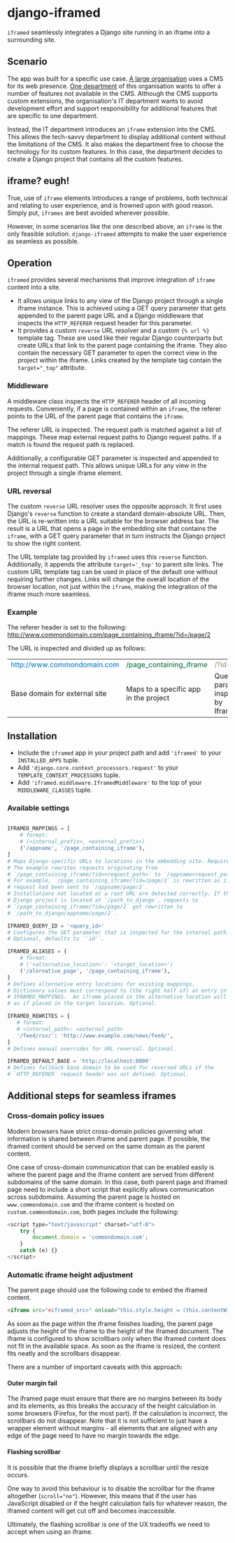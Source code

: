 django-iframed
==============

`iframed` seamlessly integrates a Django site running in an iframe into a surrounding site.

## Scenario ##

The app was built for a specific use case. [A large organisation](http://www.wu.ac.at/) uses a CMS for its web presence. [One department](http://www.wu.ac.at/library/) of this organisation wants to offer a number of features not available in the CMS. Although the CMS supports custom extensions, the organisation's IT department wants to avoid development effort and support responsibility for additional features that are specific to one department.

Instead, the IT department introduces an `iframe` extension into the CMS. This allows the tech-savvy department to display additional content without the limitations of the CMS. It also makes the department free to choose the technology for its custom features. In this case, the department decides to create a Django project that contains all the custom features.

## iframe? eugh! ##

True, use of `iframe` elements introduces a range of problems, both technical and relating to user experience, and is frowned upon with good reason. Simply put, `iframes` are best avoided wherever possible.

However, in some scenarios like the one described above, an `iframe` is the only feasible solution. `django-iframed` attempts to make the user experience as seamless as possible.

## Operation ##

`iframed` provides several mechanisms that improve integration of `iframe` content into a site.

 - It allows unique links to any view of the Django project through a single iframe instance. This is achieved using a GET query parameter that gets appended to the parent page URL and a Django middleware that inspects the `HTTP_REFERER` request header for this parameter.
 - It provides a custom `reverse` URL resolver and a custom `{% url %}` template tag. These are used like their regular Django counterparts but create URLs that link to the parent page containing the iframe. They also contain the necessary GET parameter to open the correct view in the project within the iframe. Links created by the template tag contain the `target="_top"` attribute.

### Middleware ###

A middleware class inspects the `HTTP_REFERER` header of all incoming requests. Conveniently, if a page is contained within an `iframe`, the referer points to the URL of the parent page that contains the `iframe`.

The referer URL is inspected. The request path is matched against a list of mappings. These map external request paths to Django request paths. If a match is found the request path is replaced.

Additionally, a configurable GET parameter is inspected and appended to the internal request path. This allows unique URLs for any view in the project through a single iframe element.

### URL reversal ###

The custom `reverse` URL resolver uses the opposite approach. It first uses Django's `reverse` function to create a standard domain-absolute URL. Then, the URL is re-written into a URL suitable for the browser address bar. The result is a URL that opens a page in the embedding site that contains the `iframe`, with a GET query parameter that in turn instructs the Django project to show the right content.

The URL template tag provided by `iframed` uses this `reverse` function. Additionally, it appends the attribute `target='_top'` to parent site links. The custom URL template tag can be used in place of the default one without requiring further changes. Links will change the overall location of the browser location, not just within the `iframe`, making the integration of the iframe much more seamless.

### Example ###

The referer header is set to the following:
http://www.commondomain.com/page_containing_iframe/?id=/page/2

The URL is inspected and divided up as follows:

<table>
	<tr>
		<td style="color:#0071BC">http://www.commondomain.com</td>
		<td style="color:#006837">/page_containing_iframe</td>
		<td style="color:#998675">/?id=</td>
		<td style="color:#9E005D">/page/2</td>
	</tr>
	<tr>
		<td>Base domain for external site</td>
		<td>Maps to a specific app in the project</td>
		<td>Query parameter inspected by Iframed</td>
		<td>Django request path</td>
	</tr>
</table>


## Installation ##

- Include the `iframed` app in your project path and add `'iframed'` to your `INSTALLED_APPS` tuple.
- Add `'django.core.context_processors.request'` to your `TEMPLATE_CONTEXT_PROCESSORS` tuple.
- Add `'iframed.middleware.IframedMiddleware'` to the top of your `MIDDLEWARE_CLASSES` tuple.

### Available settings ###

```python

IFRAMED_MAPPINGS = [
    # format:
    # (<internal_prefix>, <external_prefix>)
    ('/appname', '/page_containing_iframe'),
]
# Maps Django-specific URLs to locations in the embedding site. Required.
# The example rewrites requests originating from
# `/page_containing_iframe/?id=<request_path>` to `/appname<request_path>`.
# For example, `/page_containing_iframe/?id=/page/2` is rewritten as if a
# request had been sent to `/appname/page/2`. 
# Installations not located at a root URL are detected correctly. If the
# Django project is located at `/path_to_django`, requests to
# `/page_containing_iframe/?id=/page/2` get rewritten to
# `/path_to_django/appname/page/2`.

IFRAMED_QUERY_ID = '<query_id>'
# Configures the GET parameter that is inspected for the internal path.
# Optional, defaults to `'id'`.

IFRAMED_ALIASES = {
	# format:
	# ('<alternative_location>': '<target_location>')
    ('/alernative_page', '/page_containing_iframe'),
}
# Defines alternative entry locations for existing mappings.
# Dictionary values must correspond to (the right half of) an entry in
# IFRAMED_MAPPINGS.  An iframe placed in the alternative location will behave
# as if placed in the target location. Optional.

IFRAMED_REWRITES = {
   # format:
   # <internal_path>: <external_path>
   '/feed/rss/': 'http://www.example.com/news/feed/',
}
# Defines manual overrides for URL reversal. Optional.

IFRAMED_DEFAULT_BASE = 'http://localhost:8000'
# Defines fallback base domain to be used for reversed URLs if the
# `HTTP_REFERER` request header was not defined. Optional.
```


## Additional steps for seamless iframes ##

### Cross-domain policy issues ###

Modern browsers have strict cross-domain policies governing what information is shared between iframe and parent page. If possible, the iframed content should be served on the same domain as the parent content.

One case of cross-domain communication that can be enabled easily is where the parent page and the iframe content are served from different subdomains of the same domain. In this case, both parent page and iframed page need to include a short script that explicitly allows communication across subdomains. Assuming the parent page is hosted on `www.commondomain.com` and the iframe content is hosted on `custom.commondomain.com`, both pages include the following:
```javascript
<script type="text/javascript" charset="utf-8">
	try {
		document.domain = 'commondomain.com';
	}
	catch (e) {}
</script>
```

### Automatic iframe height adjustment ###

The parent page should use the following code to embed the iframed content.

```html
<iframe src="<iframed_src>" onload="this.style.height = (this.contentWindow.document.body.scrollHeight) + 'px';" scroll="auto"></iframe>
```

As soon as the page within the iframe finishes loading, the parent page adjusts the height of the iframe to the height of the iframed document. The iframe is configured to show scrollbars only when the iframed content does not fit in the available space. As soon as the iframe is resized, the content fits neatly and the scrollbars disappear.

There are a number of important caveats with this approach:

#### Outer margin fail ####

The iframed page must ensure that there are no margins between its body and its elements, as this breaks the accuracy of the height calculation in some browsers (Firefox, for the most part). If the calculation is incorrect, the scrollbars do not disappear. Note that it is not sufficient to just have a wrapper element without margins - all elements that are aligned with any edge of the page need to have no margin towards the edge.

#### Flashing scrollbar ####

It is possible that the iframe briefly displays a scrollbar until the resize occurs.

One way to avoid this behaviour is to disable the scrollbar for the iframe altogether (`scroll="no"`). However, this means that if the user has JavaScript disabled or if the height calculation fails for whatever reason, the iframed content will get cut off and becomes inaccessible.

Ultimately, the flashing scrollbar is one of the UX tradeoffs we need to accept when using an iframe.

